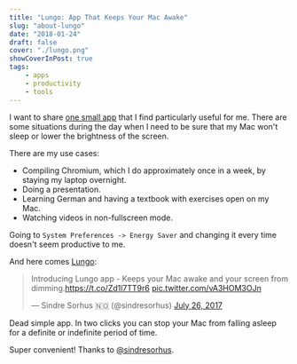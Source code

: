 ```yaml
---
title: "Lungo: App That Keeps Your Mac Awake"
slug: "about-lungo"
date: "2018-01-24"
draft: false
cover: "./lungo.png"
showCoverInPost: true
tags:
    - apps
    - productivity
    - tools
---
```


I want to share [one small app](https://sindresorhus.com/lungo) that I find particularly useful for me. There are
some situations during the day when I need to be sure that my Mac won't sleep or lower the brightness of the screen. 

There are my use cases:

* Compiling Chromium, which I do approximately once in a week, by staying my laptop overnight.
* Doing a presentation.
* Learning German and having a textbook with exercises open on my Mac.
* Watching videos in non-fullscreen mode.

Going to <span class="highlight">`System Preferences -> Energy Saver`</span> and changing it every time doesn't seem productive to me.

And here comes [Lungo](https://sindresorhus.com/lungo):

<blockquote class="twitter-tweet" data-lang="en"><p lang="en" dir="ltr">Introducing Lungo app - Keeps your Mac awake and your screen from dimming.<a href="https://t.co/Zd1l7TT9r6">https://t.co/Zd1l7TT9r6</a> <a href="https://t.co/vA3HOM3OJn">pic.twitter.com/vA3HOM3OJn</a></p>&mdash; Sindre Sorhus 🇳🇴 (@sindresorhus) <a href="https://twitter.com/sindresorhus/status/890273353063333890?ref_src=twsrc%5Etfw">July 26, 2017</a></blockquote>

Dead simple app. In two clicks you can stop your Mac from falling asleep for a definite or indefinite period of time.

Super convenient! Thanks to [@sindresorhus](https://twitter.com/sindresorhus).